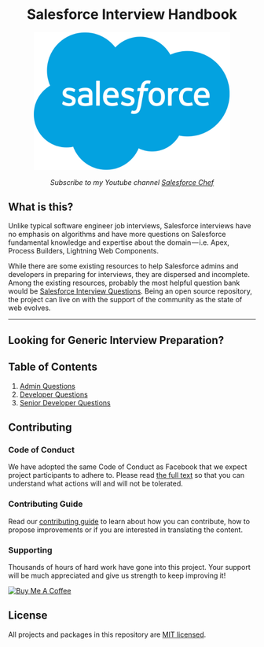 <h1 align="center">Salesforce Interview Handbook</h1>

<div align="center">
    <img src="assets/sflogo.png" alt="Salesforce Interview Handbook" width="400"/>
    </a>
  <br>
  <p>
    <em>Subscribe to my Youtube channel <a href="https://www.youtube.com/user/seyitbek"> Salesforce Chef</a>
    </em>
  </p>
</div>

## What is this?

Unlike typical software engineer job interviews, Salesforce interviews have no emphasis on algorithms and have more questions on Salesforce fundamental knowledge and expertise about the domain — i.e. Apex, Process Builders, Lightning Web Components.

While there are some existing resources to help Salesforce admins and developers in preparing for interviews, they are dispersed and incomplete. Among the existing resources, probably the most helpful question bank would be [Salesforce Interview Questions](https://mindmajix.com/salesforce-interview-questions). Being an open source repository, the project can live on with the support of the community as the state of web evolves.

---

## Looking for Generic Interview Preparation?

## Table of Contents

1. [Admin Questions](/questions/admin-questions.md)
1. [Developer Questions](/questions/developer-questions.md)
1. [Senior Developer Questions](/questions/javascript-questions.md)

## Contributing

### Code of Conduct

We have adopted the same Code of Conduct as Facebook that we expect project participants to adhere to. Please read [the full text](https://code.facebook.com/codeofconduct) so that you can understand what actions will and will not be tolerated.

### Contributing Guide

Read our [contributing guide](/CONTRIBUTING.md) to learn about how you can contribute, how to propose improvements or if you are interested in translating the content.

### Supporting

Thousands of hours of hard work have gone into this project. Your support will be much appreciated and give us strength to keep improving it!

<a href="https://www.buymeacoffee.com/seyitbek" target="_blank"><img src="https://www.buymeacoffee.com/assets/img/custom_images/orange_img.png" alt="Buy Me A Coffee" style="height: auto !important;width: auto !important;" ></a>

## License

All projects and packages in this repository are [MIT licensed](/LICENSE).
